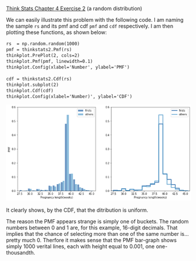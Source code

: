 [Think Stats Chapter 4 Exercise 2](http://greenteapress.com/thinkstats2/html/thinkstats2005.html#toc41) (a random distribution)

We can easily illustrate this problem with the following code. I am naming the sample ```rs``` and its pmf and cdf ```pmf``` and ```cdf``` respectively. I am then plotting these functions, as shown below:
```import numpy as np
rs  = np.random.random(1000)
pmf = thinkstats2.Pmf(rs)
thinkplot.PrePlot(2, cols=2)
thinkplot.Pmf(pmf, linewidth=0.1)
thinkplot.Config(xlabel='Number', ylabel='PMF')

cdf = thinkstats2.Cdf(rs)
thinkplot.subplot(2)
thinkplot.Cdf(cdf)
thinkplot.Config(xlabel='Number)', ylabel='CDF')
```
![PMF and CDF](4.2.png)

It clearly shows, by the CDF, that the ditribution is uniform.

The reason the PMF appears strange is simply one of buckets. The random numbers between 0 and 1 are, for this example, 16-digit decimals. That implies that the chance of selecting more than one of the same number is... pretty much 0. Therfore it makes sense that the PMF bar-graph shows simply 1000 verital lines, each with height equal to 0.001, one one-thousandth. 